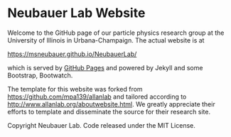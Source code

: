# Neubauer Lab Website

Welcome to the GitHub page of our particle physics research group at the University of Illinois in Urbana-Champaign. The actual website is at

https://msneubauer.github.io/NeubauerLab/

which is served by [GitHub Pages](https://pages.github.com/) and powered by Jekyll and some Bootstrap, Bootwatch.

The template for this website was forked from https://github.com/mpa139/allanlab and tailored according to http://www.allanlab.org/aboutwebsite.html. We greatly appreciate their efforts to template and disseminate the source for their research site.

Copyright Neubauer Lab. Code released under the MIT License.
